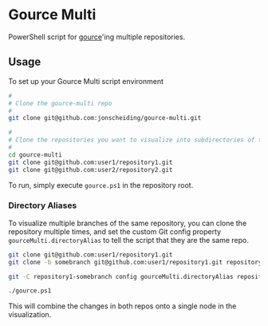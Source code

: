 # Gource Multi

PowerShell script for [gource](http://gource.io/)'ing multiple repositories.

## Usage

To set up your Gource Multi script environment

```bash
#
# Clone the gource-multi repo
#
git clone git@github.com:jonscheiding/gource-multi.git

#
# Clone the repositories you want to visualize into subdirectories of the gource-multi repo root
#
cd gource-multi
git clone git@github.com:user1/repository1.git
git clone git@github.com:user2/repository2.git
```

To run, simply execute `gource.ps1` in the repository root.

### Directory Aliases

To visualize multiple branches of the same repository, you can clone the repository multiple times, and set the custom Git config property `gourceMulti.directoryAlias` to tell the script that they are the same repo.

```bash
git clone git@github.com:user1/repository1.git
git clone -b somebranch git@github.com:user1/repository1.git repository1-somebranch

git -C repository1-somebranch config gourceMulti.directoryAlias repository1

./gource.ps1
```

This will combine the changes in both repos onto a single node in the visualization.